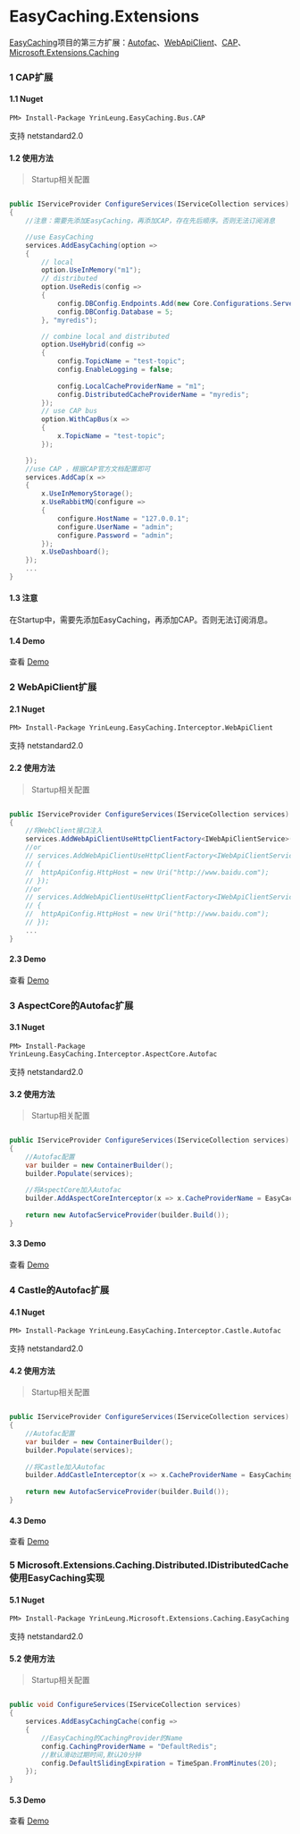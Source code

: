# EasyCaching.Extensions

[EasyCaching](https://github.com/dotnetcore/EasyCaching)项目的第三方扩展：[Autofac](https://github.com/autofac/Autofac)、[WebApiClient](https://github.com/dotnetcore/WebApiClient)、[CAP](https://github.com/dotnetcore/CAP)、[Microsoft.Extensions.Caching](https://github.com/aspnet/Extensions/tree/master/src/Caching)

### 1 CAP扩展
#### 1.1 Nuget
```
PM> Install-Package YrinLeung.EasyCaching.Bus.CAP
```
支持 netstandard2.0

#### 1.2 使用方法

> Startup相关配置

```c#

public IServiceProvider ConfigureServices(IServiceCollection services)
{
	//注意：需要先添加EasyCaching，再添加CAP，存在先后顺序。否则无法订阅消息

	//use EasyCaching
	services.AddEasyCaching(option =>
	{
		// local
		option.UseInMemory("m1");
		// distributed
		option.UseRedis(config =>
		{
			config.DBConfig.Endpoints.Add(new Core.Configurations.ServerEndPoint("127.0.0.1", 6379));
			config.DBConfig.Database = 5;
		}, "myredis");

		// combine local and distributed
		option.UseHybrid(config =>
		{
			config.TopicName = "test-topic";
			config.EnableLogging = false;
			
			config.LocalCacheProviderName = "m1";
			config.DistributedCacheProviderName = "myredis";
		});
		// use CAP bus
		option.WithCapBus(x =>
		{
			x.TopicName = "test-topic";
		});

	});
	//use CAP ，根据CAP官方文档配置即可
	services.AddCap(x =>
	{
		x.UseInMemoryStorage();
		x.UseRabbitMQ(configure =>
		{
			configure.HostName = "127.0.0.1";
			configure.UserName = "admin";
			configure.Password = "admin";
		});
		x.UseDashboard();
	});
	...
}

```

#### 1.3 注意
在Startup中，需要先添加EasyCaching，再添加CAP。否则无法订阅消息。

#### 1.4 Demo
查看 [Demo](https://github.com/yrinleung/EasyCaching.Extensions/tree/master/samples)

### 2 WebApiClient扩展
#### 2.1 Nuget
```
PM> Install-Package YrinLeung.EasyCaching.Interceptor.WebApiClient
```
支持 netstandard2.0

#### 2.2 使用方法

> Startup相关配置

```c#

public IServiceProvider ConfigureServices(IServiceCollection services)
{
	//将WebClient接口注入
    services.AddWebApiClientUseHttpClientFactory<IWebApiClientService>();
	//or
	// services.AddWebApiClientUseHttpClientFactory<IWebApiClientService>((httpApiConfig) =>
	// {
	// 	httpApiConfig.HttpHost = new Uri("http://www.baidu.com");
	// });
	//or
	// services.AddWebApiClientUseHttpClientFactory<IWebApiClientService>((httpApiConfig, p) =>
	// {
	// 	httpApiConfig.HttpHost = new Uri("http://www.baidu.com");
	// });
	...
}

```

#### 2.3 Demo
查看 [Demo](https://github.com/yrinleung/EasyCaching.Extensions/tree/master/samples/EasyCaching.Extensions.Demo)


### 3 AspectCore的Autofac扩展
#### 3.1 Nuget
```
PM> Install-Package YrinLeung.EasyCaching.Interceptor.AspectCore.Autofac
```
支持 netstandard2.0

#### 3.2 使用方法

> Startup相关配置

```c#

public IServiceProvider ConfigureServices(IServiceCollection services)
{
	//Autofac配置
	var builder = new ContainerBuilder();
	builder.Populate(services);
	
	//将AspectCore加入Autofac
	builder.AddAspectCoreInterceptor(x => x.CacheProviderName = EasyCachingConstValue.DefaultInMemoryName);
	
    return new AutofacServiceProvider(builder.Build());
}

```

#### 3.3 Demo
查看 [Demo](https://github.com/yrinleung/EasyCaching.Extensions/tree/master/samples/EasyCaching.Extensions.Demo)

### 4 Castle的Autofac扩展
#### 4.1 Nuget
```
PM> Install-Package YrinLeung.EasyCaching.Interceptor.Castle.Autofac
```
支持 netstandard2.0

#### 4.2 使用方法

> Startup相关配置

```c#

public IServiceProvider ConfigureServices(IServiceCollection services)
{
	//Autofac配置
	var builder = new ContainerBuilder();
	builder.Populate(services);
	
	//将Castle加入Autofac
	builder.AddCastleInterceptor(x => x.CacheProviderName = EasyCachingConstValue.DefaultInMemoryName);
	
    return new AutofacServiceProvider(builder.Build());
}

```


#### 4.3 Demo
查看 [Demo](https://github.com/yrinleung/EasyCaching.Extensions/tree/master/samples/EasyCaching.Extensions.Demo)


### 5 Microsoft.Extensions.Caching.Distributed.IDistributedCache使用EasyCaching实现
#### 5.1 Nuget
```
PM> Install-Package YrinLeung.Microsoft.Extensions.Caching.EasyCaching
```
支持 netstandard2.0

#### 5.2 使用方法

> Startup相关配置

```c#

public void ConfigureServices(IServiceCollection services)
{
	services.AddEasyCachingCache(config =>
	{
		//EasyCaching的CachingProvider的Name
		config.CachingProviderName = "DefaultRedis";
		//默认滑动过期时间,默认20分钟
		config.DefaultSlidingExpiration = TimeSpan.FromMinutes(20);
	});
}

```


#### 5.3 Demo
查看 [Demo](https://github.com/yrinleung/EasyCaching.Extensions/tree/master/samples/EasyCaching.Extensions.Demo)
